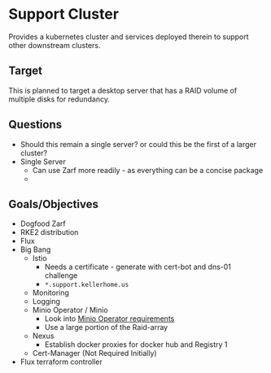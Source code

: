 # Support Cluster

Provides a kubernetes cluster and services deployed therein to support other downstream clusters.

## Target
This is planned to target a desktop server that has a RAID volume of multiple disks for redundancy.

## Questions
- Should this remain a single server? or could this be the first of a larger cluster?
- Single Server
    - Can use Zarf more readily - as everything can be a concise package
    - 

## Goals/Objectives
- Dogfood Zarf
- RKE2 distribution
- Flux
- Big Bang
    - Istio
        - Needs a certificate - generate with cert-bot and dns-01 challenge
        - `*.support.kellerhome.us`
    - Monitoring
    - Logging
    - Minio Operator / Minio
        - Look into [Minio Operator requirements](https://github.com/minio/operator/blob/master/README.md)
        - Use a large portion of the Raid-array
    - Nexus
        - Establish docker proxies for docker hub and Registry 1
    - Cert-Manager (Not Required Initially)
- Flux terraform controller